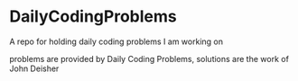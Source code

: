 # DailyCodingProblems
A repo for holding daily coding problems I am working on

problems are provided by Daily Coding Problems, solutions are the work of John Deisher
